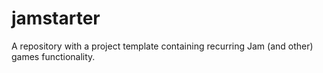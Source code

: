 # jamstarter
A repository with a project template containing recurring Jam (and other) games functionality.
